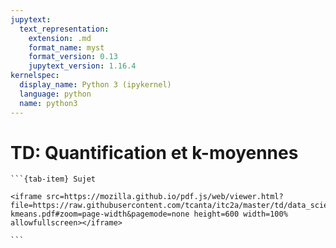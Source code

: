 ```yaml
---
jupytext:
  text_representation:
    extension: .md
    format_name: myst
    format_version: 0.13
    jupytext_version: 1.16.4
kernelspec:
  display_name: Python 3 (ipykernel)
  language: python
  name: python3
---
```


# TD: Quantification et k-moyennes

````{tab-set}
```{tab-item} Sujet

<iframe src=https://mozilla.github.io/pdf.js/web/viewer.html?file=https://raw.githubusercontent.com/tcanta/itc2a/master/td/data_science/quantification-kmeans.pdf#zoom=page-width&pagemode=none height=600 width=100% allowfullscreen></iframe>

```
````
